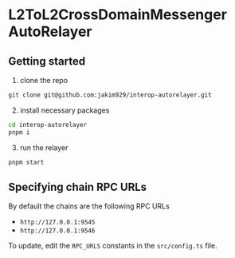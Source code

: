 # L2ToL2CrossDomainMessenger AutoRelayer

## Getting started
1. clone the repo
```sh
git clone git@github.com:jakim929/interop-autorelayer.git
```

2. install necessary packages
```sh
cd interop-autorelayer
pnpm i
```

3. run the relayer
```sh
pnpm start
```

## Specifying chain RPC URLs

By default the chains are the following RPC URLs
- `http://127.0.0.1:9545`
- `http://127.0.0.1:9546`

To update, edit the `RPC_URLS` constants in the `src/config.ts` file.

